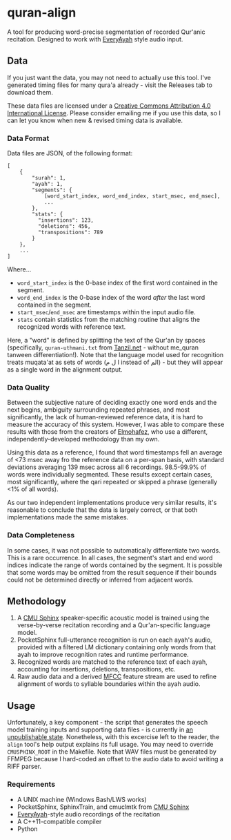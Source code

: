quran-align
===========

A tool for producing word-precise segmentation of recorded Qur'anic recitation. Designed to work with [EveryAyah](http://everyayah.com) style audio input.

Data
----

If you just want the data, you may not need to actually use this tool. I've generated timing files for many qura'a already - visit the Releases tab to download them.

These data files are licensed under a [Creative Commons Attribution 4.0 International License](https://creativecommons.org/licenses/by/4.0/). Please consider emailing me if you use this data, so I can let you know when new & revised timing data is available.

### Data Format

Data files are JSON, of the following format:

    [
        {
            "surah": 1,
            "ayah": 1,
            "segments": {
                [word_start_index, word_end_index, start_msec, end_msec],
                ...
            },
            "stats": {
              "insertions": 123,
              "deletions": 456,
              "transpositions": 789
            }
        },
        ...
    ]

Where...

* `word_start_index` is the 0-base index of the first word contained in the segment.
* `word_end_index` is the 0-base index of the word _after_ the last word contained in the segment.
* `start_msec`/`end_msec` are timestamps within the input audio file.
* `stats` contain statistics from the matching routine that aligns the recognized words with reference text.

Here, a "word" is defined by splitting the text of the Qur'an  by spaces (specifically, `quran-uthmani.txt` from [Tanzil.net](http://tanzil.net/download) - without me_quran tanween differentiation!). Note that the language model used for recognition treats muqata'at as sets of words (ا ل م instead of الم) - but they will appear as a single word in the alignment output.

### Data Quality

Between the subjective nature of deciding exactly one word ends and the next begins, ambiguity surrounding repeated phrases, and most significantly, the lack of human-reviewed reference data, it is hard to measure the accuracy of this system. However, I was able to compare these results with those from the creators of [Elmohafez](http://elmohafez.com/), who use a different, independently-developed methodology than my own.

Using this data as a reference, I found that word timestamps fell an average of <73 msec away fro the reference data on a per-span basis, with standard deviations averaging 139 msec across all 6 recordings. 98.5-99.9% of words were individually segmented. These results except certain cases, most significantly, where the qari repeated or skipped a phrase (generally <1% of all words).

As our two independent implementations produce very similar results, it's reasonable to conclude that the data is largely correct, or that both implementations made the same mistakes.

### Data Completeness

In some cases, it was not possible to automatically differentiate two words. This is a rare occurrence. In all cases, the segment's start and end word indices indicate the range of words contained by the segment. It is possible that some words may be omitted from the result sequence if their bounds could not be determined directly or inferred from adjacent words.

Methodology
-----------

1. A [CMU Sphinx](http://cmusphinx.sourceforge.net/) speaker-specific acoustic model is trained using the verse-by-verse recitation recording and a Qur'an-specific language model.
1. PocketSphinx full-utterance recognition is run on each ayah's audio, provided with a filtered LM dictionary containing only words from that ayah to improve recognition rates and runtime performance.
1. Recognized words are matched to the reference text of each ayah, accounting for insertions, deletions, transpositions, etc.
1. Raw audio data and a derived [MFCC](https://en.wikipedia.org/wiki/Mel-frequency_cepstrum) feature stream are used to refine alignment of words to syllable boundaries within the ayah audio.

Usage
-----

Unfortunately, a key component - the script that generates the speech model training inputs and supporting data files - is currently in [an unpublishable state](https://media.tenor.co/images/3d6ef5c0cacab962cd9db2e309114a7e/raw). Nonetheless, with this excercise left to the reader, the `align` tool's help output explains its full usage. You may need to override `CMUSPHINX_ROOT` in the Makefile. Note that WAV files must be generated by FFMPEG because I hard-coded an offset to the audio data to avoid writing a RIFF parser.

### Requirements

 - A UNIX machine (Windows Bash/LWS works)
 - PocketSphinx, SphinxTrain, and cmuclmtk from [CMU Sphinx](http://cmusphinx.sourceforge.net/)
 - [EveryAyah](http://everyayah.com)-style audio recordings of the recitation
 - A C++11-compatible compiler
 - Python
